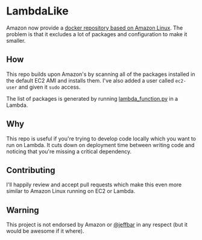 # LambdaLike

Amazon now provide a [docker repository based on Amazon Linux](https://hub.docker.com/_/amazonlinux/).  The problem is that it excludes a lot of packages and configuration to make it smaller.

## How
This repo builds upon Amazon's by scanning all of the packages installed in the default EC2 AMI and installs them.  I've also added a user called `ec2-user` and given it `sudo` access.

The list of packages is generated by running [lambda_function.py](lambda_function.py) in a Lambda.

## Why
This repo is useful if you're trying to develop code locally which you want to run on Lambda.  It cuts down on deployment time between writing code and noticing that you're missing a critical dependency.

## Contributing
I'll happily review and accept pull requests which make this even more similar to Amazon Linux running on EC2 or Lambda.

## Warning
This project is not endorsed by Amazon or [@jeffbar](https://twitter.com/jeffbarr) in any respect (but it would be awesome if it where).
